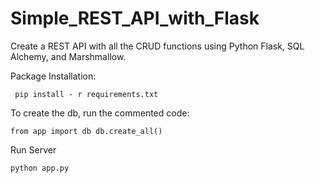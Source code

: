 # Simple_REST_API_with_Flask
Create a REST API with all the CRUD functions using Python Flask, SQL Alchemy, and Marshmallow.

Package Installation:

` pip install - r requirements.txt`

To create the db, run the commented code:

`from app import db
  db.create_all()`

Run Server

`python app.py `
